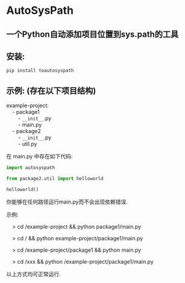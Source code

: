 # AutoSysPath
## 一个Python自动添加项目位置到sys.path的工具

## 安装:
```shell
pip install toautosyspath 
```

## 示例: (存在以下项目结构)
example-project:  
&nbsp;&nbsp;&nbsp;&nbsp;- package1  
&nbsp;&nbsp;&nbsp;&nbsp;&nbsp;&nbsp;&nbsp;&nbsp;- `__init__`.py  
&nbsp;&nbsp;&nbsp;&nbsp;&nbsp;&nbsp;&nbsp;&nbsp;- main.py  
&nbsp;&nbsp;&nbsp;&nbsp;- package2  
&nbsp;&nbsp;&nbsp;&nbsp;&nbsp;&nbsp;&nbsp;&nbsp;- `__init__`.py  
&nbsp;&nbsp;&nbsp;&nbsp;&nbsp;&nbsp;&nbsp;&nbsp;- util.py  

在 main.py 中存在如下代码:
```python
import autosyspath

from package2.util import helloworld

helloworld()
```

<p>你能够在任何路径运行main.py而不会出现依赖错误.</p>  
<p>示例:</p>  
<p>&nbsp;&nbsp;&nbsp;&nbsp;> cd /example-project && python package1/main.py</p>  
<p>&nbsp;&nbsp;&nbsp;&nbsp;> cd / && python example-project/package1/main.py</p>  
<p>&nbsp;&nbsp;&nbsp;&nbsp;> cd /example-project/package1 && python main.py</p>
<p>&nbsp;&nbsp;&nbsp;&nbsp;> cd /xxx && python /example-project/package1/main.py</p>

<p>以上方式均可正常运行.</p>  